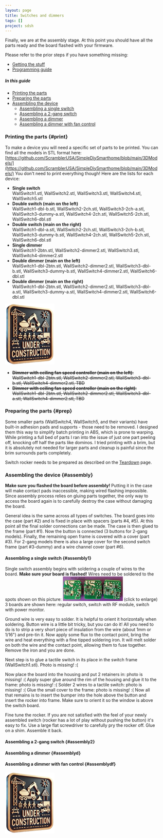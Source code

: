 ```yaml
---
layout: page
title: Switches and dimmers
tags: []
project: sdsh
---
```


Finally, we are at the assembly stage. At this point you should have all the parts ready and the board flashed with your firmware.

Please refer to the prior steps if you have something missing:
- [Getting the stuff](/sdsh/teardown/)
- [Programming guide](/sdsh/programming/)

##### In this guide

- [Printing the parts](#print)
- [Preparing the parts](#prep)
- [Assembling the device](#assembly)
  - [Assembling a single switch](#assembly1)
  - [Assembling a 2-gang switch](#assembly2)
  - [Assembling a dimmer](#assemblyd)
  - [Assembling a dimmer with fan control](#assemblydf)

### Printing the parts {#print}

To make a device you will need a specific set of parts to be printed. You can find all the models in STL format here: [https://github.com/ScramblerUSA/SimpleDiySmarthome/blob/main/3DModels/](https://github.com/ScramblerUSA/SimpleDiySmarthome/blob/main/3DModels/)
You don't need to print everything though! Here are the lists for each device:

- **Single switch**<br/>
  WallSwitch1.stl, WallSwitch2.stl, WallSwitch3.stl, WallSwitch4.stl, WallSwitch5.stl
- **Double switch (main on the left)**<br/>
  WallSwitch1-dbl-b.stl, WallSwitch2-2ch.stl, WallSwitch3-2ch-a.stl, WallSwitch3-dummy-a.stl, WallSwitch4-2ch.stl, WallSwitch5-2ch.stl, WallSwitch6-dbl.stl
- **Double switch (main on the right)**<br/>
  WallSwitch1-dbl-a.stl, WallSwitch2-2ch.stl, WallSwitch3-2ch-b.stl, WallSwitch3-dummy-b.stl, WallSwitch4-2ch.stl, WallSwitch5-2ch.stl, WallSwitch6-dbl.stl
- **Single dimmer**<br/>
  WallSwitch1-2btn.stl, WallSwitch2-dimmer2.stl, WallSwitch3.stl, WallSwitch4-dimmer2.stl
- **Double dimmer (main on the left)**<br/>
  WallSwitch1-dbl-2btn.stl, WallSwitch2-dimmer2.stl, WallSwitch3-dbl-b.stl, WallSwitch3-dummy-b.stl, WallSwitch4-dimmer2.stl, WallSwitch6-dbl.stl
- **Double dimmer (main on the right)**<br/>
  WallSwitch1-dbl-2btn.stl, WallSwitch2-dimmer2.stl, WallSwitch3-dbl-a.stl, WallSwitch3-dummy-a.stl, WallSwitch4-dimmer2.stl, WallSwitch6-dbl.stl

![](/images/under-construction.png)

- ~~**Dimmer with ceiling fan speed controller (main on the left)**: WallSwitch1-dbl-2btn.stl, WallSwitch2-dimmer2.stl, WallSwitch3-dbl-b.stl, WallSwitch4-dimmer2.stl, TBD~~
- ~~**Dimmer with ceiling fan speed controller (main on the right)**: WallSwitch1-dbl-2btn.stl, WallSwitch2-dimmer2.stl, WallSwitch3-dbl-a.stl, WallSwitch4-dimmer2.stl, TBD~~

 


### Preparing the parts {#prep}

Some smaller parts (WallSwitch4, WallSwitch5, and their variants) have built-in adhesion pads and supports - those need to be removed.
I designed them this way to simplify batch printing in ABS, which is prone to warping. While printing a full bed of parts I ran into the issue of just one part peeling off, knocking off half the parts like dominos.
I tried printing with a brim, but it is absolutely not needed for larger parts and cleanup is painful since the brim surrounds parts completely.

Switch rocker needs to be prepared as described on the [Teardown](/sdsh/teardown) page.


### Assembling the device {#assembly}

**Make sure you flashed the board before assembly!** Putting it in the case will make contact pads inaccessible, making wired flashing impossible.
Since assembly process relies on gluing parts together, the only way to access the board again is to carefully destroy the case without damaging the board.

General idea is the same across all types of switches. The board goes into the case (part #2) and is fixed in place with spacers (parts #4, #5).
At this point all the final solder connections can be made. The case is then glued to the frame (part #1).
Now the button is connected (3 buttons for 2-gang models). Finally, the remaining open frame is covered with a cover (part #3).
For 2-gang models there is also a large cover for the second switch frame (part #3-dummy) and a wire channel cover (part #6).

#### Assembling a single switch {#assembly1}

Single switch assembly begins with soldering a couple of wires to the board. **Make sure your board is flashed!**
Wires need to be soldered to the spots shown on this picture:
[![](/images/switch/1g-connt.jpg)](/images/switch/1g-conn.jpg) (click to enlarge)
3 boards are shown here: regular switch, switch with RF module, switch with power monitor.

Ground wire is very easy to solder. It is helpful to orient it horizontally when soldering.
Button wire is a little bit tricky, but you can do it! All you need to do is to strip a very short piece of insulation from the wire
(about 1mm or 1/16") and pre-tin it. Now apply some flux to the contact point, bring the wire and heat everything with a fine tipped
soldering iron. It will melt solder on both the wire and the contact point, allowing them to fuse together.
Remove the iron and you are done.

Next step is to glue a tactile switch in its place in the switch frame (WallSwitch1.stl). Photo is missing! :(

Now place the board into the housing and put 2 retainers in: photo is missing! :(
Apply super glue around the rim of the housing and glue it to the frame: photo is missing! :(
Solder 2 wires to a tactile switch: photo is missing! :(
Glue the small cover to the frame: photo is missing! :(
Now all that remains is to insert the bumper into the hole above the button and insert the rocker into frame.
Make sure to orient it so the window is above the switch board.

Fine tune the rocker. If you are not satisfied with the feel of your newly assembled switch (rocker has a lot of play without
pushing the button) it's easy to fix. Use a large flat screwdriver to carefully pry the rocker off. Glue on a shim. Assemble it back.


#### Assembling a 2-gang switch {#assembly2}
#### Assembling a dimmer {#assemblyd}
#### Assembling a dimmer with fan control {#assemblydf}


![](/images/under-construction.png)
